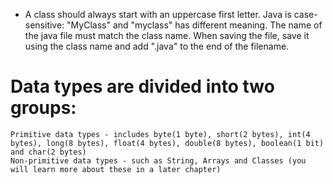  * A class should always start with an uppercase first letter. Java is case-sensitive: "MyClass" and "myclass" has different meaning.
The name of the java file must match the class name. When saving the file, save it using the class name and add ".java" to the end of the filename.

# Data types are divided into two groups:
    Primitive data types - includes byte(1 byte), short(2 bytes), int(4 bytes), long(8 bytes), float(4 bytes), double(8 bytes), boolean(1 bit) and char(2 bytes)
    Non-primitive data types - such as String, Arrays and Classes (you will learn more about these in a later chapter)

